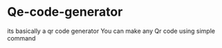 # Qe-code-generator
its basically a qr code generator
You can make any Qr code using simple command
